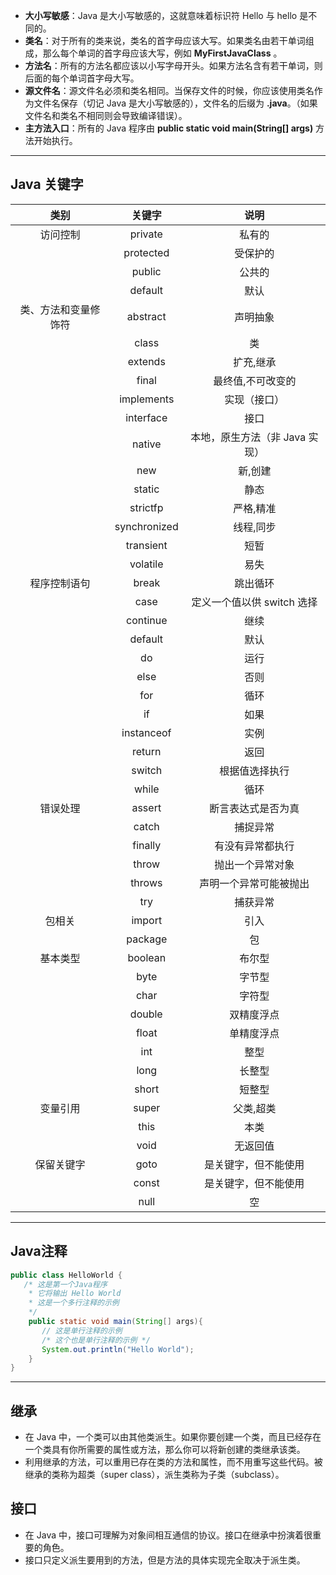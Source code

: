 - **大小写敏感**：Java 是大小写敏感的，这就意味着标识符 Hello 与 hello 是不同的。
- **类名**：对于所有的类来说，类名的首字母应该大写。如果类名由若干单词组成，那么每个单词的首字母应该大写，例如 **MyFirstJavaClass** 。
- **方法名**：所有的方法名都应该以小写字母开头。如果方法名含有若干单词，则后面的每个单词首字母大写。
- **源文件名**：源文件名必须和类名相同。当保存文件的时候，你应该使用类名作为文件名保存（切记 Java 是大小写敏感的），文件名的后缀为 **.java**。（如果文件名和类名不相同则会导致编译错误）。
- **主方法入口**：所有的 Java 程序由 **public static void main(String[] args)** 方法开始执行。

---

## Java 关键字

| 类别 | 关键字 | 说明 |
| :---: | :---: | :---: |
| 访问控制 | private | 私有的 |
|  | protected | 受保护的 |
|  | public | 公共的 |
|  | default | 默认 |
| 类、方法和变量修饰符 | abstract | 声明抽象 |
|  | class | 类 |
|  | extends | 扩充,继承 |
|  | final | 最终值,不可改变的 |
|  | implements | 实现（接口） |
|  | interface | 接口 |
|  | native | 本地，原生方法（非 Java 实现） |
|  | new | 新,创建 |
|  | static | 静态 |
|  | strictfp | 严格,精准 |
|  | synchronized | 线程,同步 |
|  | transient | 短暂 |
|  | volatile | 易失 |
| 程序控制语句 | break | 跳出循环 |
|  | case | 定义一个值以供 switch 选择 |
|  | continue | 继续 |
|  | default | 默认 |
|  | do | 运行 |
|  | else | 否则 |
|  | for | 循环 |
|  | if | 如果 |
|  | instanceof | 实例 |
|  | return | 返回 |
|  | switch | 根据值选择执行 |
|  | while | 循环 |
| 错误处理 | assert | 断言表达式是否为真 |
|  | catch | 捕捉异常 |
|  | finally | 有没有异常都执行 |
|  | throw | 抛出一个异常对象 |
|  | throws | 声明一个异常可能被抛出 |
|  | try | 捕获异常 |
| 包相关 | import | 引入 |
|  | package | 包 |
| 基本类型 | boolean | 布尔型 |
|  | byte | 字节型 |
|  | char | 字符型 |
|  | double | 双精度浮点 |
|  | float | 单精度浮点 |
|  | int | 整型 |
|  | long | 长整型 |
|  | short | 短整型 |
| 变量引用 | super | 父类,超类 |
|  | this | 本类 |
|  | void | 无返回值 |
| 保留关键字 | goto | 是关键字，但不能使用 |
|  | const | 是关键字，但不能使用 |
|  | null | 空 |


---

## Java注释
```java
public class HelloWorld {
   /* 这是第一个Java程序
    * 它将输出 Hello World
    * 这是一个多行注释的示例
    */
    public static void main(String[] args){
       // 这是单行注释的示例
       /* 这个也是单行注释的示例 */
       System.out.println("Hello World"); 
    }
}
```

---

## 继承

- 在 Java 中，一个类可以由其他类派生。如果你要创建一个类，而且已经存在一个类具有你所需要的属性或方法，那么你可以将新创建的类继承该类。
- 利用继承的方法，可以重用已存在类的方法和属性，而不用重写这些代码。被继承的类称为超类（super class），派生类称为子类（subclass）。
## 接口

- 在 Java 中，接口可理解为对象间相互通信的协议。接口在继承中扮演着很重要的角色。
- 接口只定义派生要用到的方法，但是方法的具体实现完全取决于派生类。


